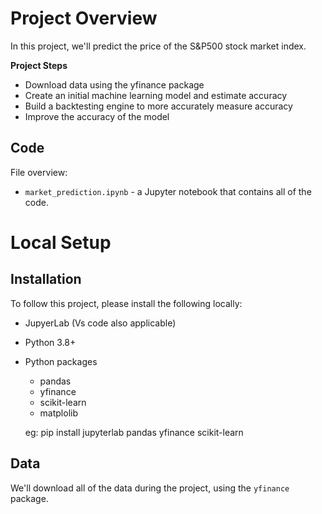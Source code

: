 # Project Overview

In this project, we'll predict the price of the S&P500 stock market index.

**Project Steps**

* Download data using the yfinance package
* Create an initial machine learning model and estimate accuracy
* Build a backtesting engine to more accurately measure accuracy
* Improve the accuracy of the model

## Code


File overview:

* `market_prediction.ipynb` - a Jupyter notebook that contains all of the code.

# Local Setup

## Installation

To follow this project, please install the following locally:


* JupyerLab (Vs code also applicable)
* Python 3.8+
* Python packages
    * pandas
    * yfinance
    * scikit-learn
    * matplolib
    

    eg: pip install jupyterlab pandas yfinance scikit-learn

## Data

We'll download all of the data during the project, using the `yfinance` package.